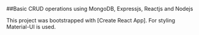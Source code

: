 ##Basic CRUD operations using MongoDB, Expressjs, Reactjs and Nodejs

This project was bootstrapped with [Create React App].
For styling Material-UI is used.
